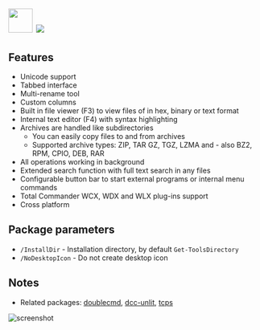 # <img src="https://raw.githubusercontent.com/majkinetor/au-packages/master/doublecmd.dark/icon.png" width="48" height="48"/> [![](https://img.shields.io/chocolatey/v/doublecmd.dark.svg?color=red&label=doublecmd.dark)](https://chocolatey.org/packages/doublecmd.dark)

## Features

- Unicode support
- Tabbed interface
- Multi-rename tool
- Custom columns
- Built in file viewer (F3) to view files of in hex, binary or text format
- Internal text editor (F4) with syntax highlighting
- Archives are handled like subdirectories
    - You can easily copy files to and from archives
    - Supported archive types: ZIP, TAR GZ, TGZ, LZMA and - also BZ2, RPM, CPIO, DEB, RAR
- All operations working in background
- Extended search function with full text search in any files
- Configurable button bar to start external programs or internal menu commands
- Total Commander WCX, WDX and WLX plug-ins support
- Cross platform

## Package parameters

- `/InstallDir` - Installation directory, by default `Get-ToolsDirectory`
- `/NoDesktopIcon`  - Do not create desktop icon

## Notes

- Related packages: [doublecmd](https://community.chocolatey.org/packages/doublecmd), [dcc-unlit](https://community.chocolatey.org/packages/dcc-unlit), [tcps](https://community.chocolatey.org/packages/tcps)


![screenshot](https://cdn.rawgit.com/majkinetor/chocolatey/master/doublecmd.dark/screenshot.png)
